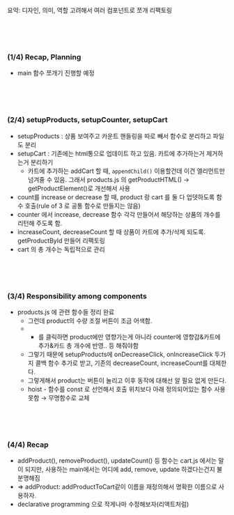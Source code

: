 요약: 디자인, 의미, 역할 고려해서 여러 컴포넌트로 쪼개 리팩토링

<br/><br/><br/>

### (1/4) Recap, Planning

- main 함수 쪼개기 진행할 예정

<br/><br/><br/>


### (2/4) setupProducts, setupCounter, setupCart

- setupProducts : 상품 보여주고 카운트 핸들링을 따로 빼서 함수로 분리하고 파일도 분리
- setupCart : 기존에는 html통으로 업데이트 하고 있음. 카트에 추가하는거 제거하는거 분리하기
    - 카트에 추가하는 addCart 할 때, `appendChild()` 이용할건데 이건 엘리먼트만 넘겨줄 수 있음.
    그래서 products.js 의 getProductHTML() → getProductElement()로 개선해서 사용
- count를 increase or decrease 할 때, product 랑 cart 를 둘 다 업뎃하도록 함수 호출(rule of 3 로 공통 함수로 만들지는 않음)
- counter 에서 increase, decrease 함수 각각 만들어서 해당하는 상품의 개수를 리턴해 주도록 함.
- increaseCount, decreaseCount 할 때 상품이 카트에 추가/삭제 되도록. getProductById 만들어 리팩토링
- cart 의 총 개수는 독립적으로 관리


<br/><br/><br/>



### (3/4) Responsibility among components

- products.js 에 관련 함수들 정리 완료
    - 그런데 product의 수량 조절 버튼이 조금 어색함.
    - + 를 클릭하면 product에만 영향가는게 아니라 counter에 영향감&카트에 추가&카드 총 개수에 반영.. 등 해줘야함
    - 그렇기 때문에 setupProducts에 onDecreaseClick, onIncreaseClick 두가지 콜백 함수 추가로 받고, 기존의 decreaseCount, increaseCount를 대체한다.
    - 그렇게해서 product는 버튼이 눌리고 이후 동작에 대해선 알 필요 없게 만든다.
    - hoist - 함수를 const 로 선언해서 호출 위치보다 아래 정의되어있는 함수 사용 못함 → 무명함수로 교체


<br/><br/><br/>



### (4/4) Recap

- addProduct(), removeProduct(), updateCount() 등 함수는 cart.js 에서는 말이 되지만, 사용하는 main에서는 어디에 add, remove, update 하겠다는건지 불분명해짐
- ⇒ addProduct: addProductToCart같이 이름을 재정의해서 명확한 이름으로 사용하자.
- declarative programming 으로 작게나마 수정해보자(리액트처럼)


<br/><br/><br/>

